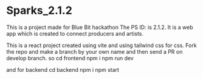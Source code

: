 # Sparks_2.1.2

This is a project made for Blue Bit hackathon The PS ID: is 2.1.2.
It is a web app which is created to connect producers and artists.

This is a react project created using vite and using tailwind css for css.
Fork the repo and make a branch by your own name and then send a PR on develop branch.
so 
cd frontend 
npm i
npm run dev

and for backend
cd backend
npm i
npm start
